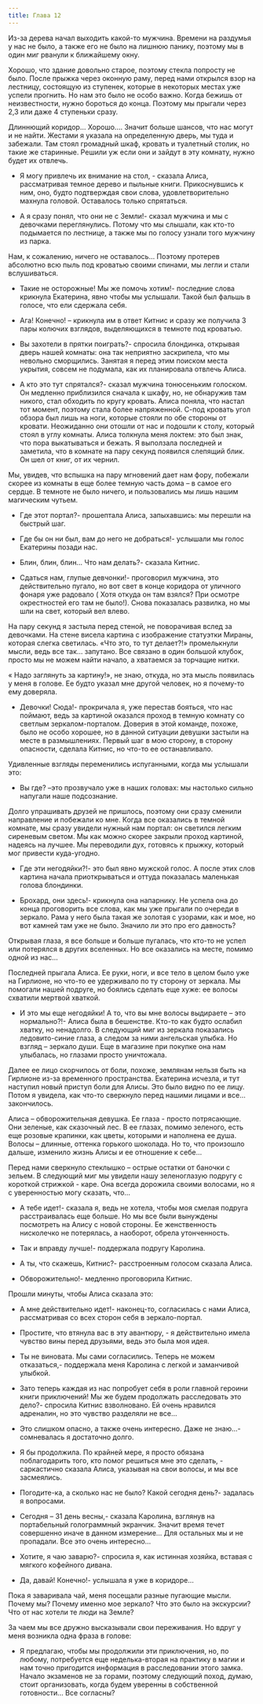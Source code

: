 ```yaml
---
title: Глава 12
---
```


Из-за дерева начал выходить какой-то мужчина. Времени на раздумья у нас не было, а также его не было на лишнюю панику,
поэтому мы в один миг рванули к ближайшему окну.

Хорошо, что здание довольно старое, поэтому стекла попросту не было. После прыжка через оконную раму, перед нами
открылся взор на лестницу, состоящую из ступенек, которые в некоторых местах уже успели прогнить. Но нам это было не
особо важно. Когда бежишь от неизвестности, нужно бороться до конца. Поэтому мы прыгали через 2,3 или даже 4 ступеньки
сразу.

Длиннющий коридор… Хорошо.… Значит больше шансов, что нас могут и не найти. Жестами я указала на определенную дверь, мы
туда и забежали. Там стоял громадный шкаф, кровать и туалетный столик, но такие же старинные. Решили уж если они и
зайдут в эту комнату, нужно будет их отвлечь.

- Я могу привлечь их внимание на стол, - сказала Алиса, рассматривая темное дерево и пыльные книги. Прикоснувшись к ним,
  оно, будто подтверждая свои слова, удовлетворительно махнула головой. Оставалось только спрятаться.

- А я сразу понял, что они не с Земли!- сказал мужчина и мы с девочками переглянулись. Потому что мы слышали, как кто-то
  подымается по лестнице, а также мы по голосу узнали того мужчину из парка.

Нам, к сожалению, ничего не оставалось… Поэтому протерев абсолютно всю пыль под кроватью своими спинами, мы легли и
стали вслушиваться.

- Такие не осторожные!  Мы же помочь хотим!- последние слова крикнула Екатерина, явно чтобы мы услышали. Такой был
  фальшь в голосе, что ели сдержала себя.

- Ага! Конечно! – крикнула им в ответ Китнис и сразу же получила 3 пары колючих взглядов, выделяющихся в темноте под
  кроватью.

- Вы захотели в прятки поиграть?- спросила блондинка, открывая дверь нашей комнаты: она так неприятно заскрипела, что мы
  невольно сморщились. Занятая я перед этим поиском места укрытия, совсем не подумала, как их планировала отвлечь Алиса.

- А кто это тут спрятался?- сказал мужчина тонюсеньким голоском. Он медленно приблизился сначала к шкафу, но, не
  обнаружив там никого, стал обходить по кругу кровать. Алиса поняла, что настал тот момент, поэтому стала более
  напряженной. С-под кровать угол обзора был лишь на ноги, которые стояли по обе стороны от кровати. Неожиданно они
  отошли от нас и подошли к столу, который стоял в углу комнаты. Алиса толкнула меня локтем: это был знак, что пора
  выкатываться и бежать. Я выползала последней и заметила, что в комнате на пару секунд появился слепящий блик. Он шел
  от книг, от их чернил.

Мы, увидев, что вспышка на пару мгновений дает нам фору, побежали скорее из комнаты в еще более темную часть дома – в
самое его сердце. В темноте не было ничего, и пользовались мы лишь нашим магическим чутьем.

- Где этот портал?- прошептала Алиса, запыхавшись: мы перешли на быстрый шаг.

- Где бы он ни был, вам до него не добраться!- услышали мы голос Екатерины позади нас.

- Блин, блин, блин… Что нам делать?- сказала Китнис.

- Сдаться нам, глупые девчонки!- проговорил мужчина, это действительно пугало, но вот свет в конце коридора от уличного
  фонаря уже радовало ( Хотя откуда он там взялся? При осмотре окрестностей его там не было!). Снова показалась
  развилка, но мы шли на свет, который вел влево.

На пару секунд я застыла перед стеной, не поворачивая вслед за девочками. На стене висела картина с изображение
статуэтки Мираны, которая слегка светилась. «Что это, то тут делает?!» промелькнули мысли, ведь все так… запутано. Все
связано в один большой клубок, просто мы не можем найти начало, а хватаемся за торчащие нитки.

« Надо заглянуть за картину!», не знаю, откуда, но эта мысль появилась у меня в голове. Ее будто указал мне другой
человек, но я почему-то ему доверяла.

- Девочки! Сюда!- прокричала я, уже перестав бояться, что нас поймают, ведь за картиной оказался проход в темную комнату
  со светлым зеркалом-порталом. Доверия в этой команде, похоже, было не особо хорошее, но в данной ситуации девушки
  застыли на месте в размышлениях. Первый шаг в мою сторону, в сторону опасности, сделала Китнис, но что-то ее
  останавливало.

Удивленные взгляды переменились испуганными, когда мы услышали это:

- Вы где? –это прозвучало уже в наших головах: мы настолько сильно напугали наше подсознание.

Долго упрашивать друзей не пришлось, поэтому они сразу сменили направление и побежали ко мне. Когда все оказались в
темной комнате, мы сразу увидели нужный нам портал: он светился легким сиреневым светом. Мы как можно скорее закрыли
проход картиной, надеясь на лучшее. Мы переводили дух, готовясь к прыжку, который мог привести куда-угодно.

- Где эти негодяйки?!- это был явно мужской голос. А после этих слов картина начала приоткрываться и оттуда показалась
  маленькая голова блондинки.

- Брохард, они здесь!- крикнула она напарнику. Не успела она до конца проговорить все слова, как мы уже прыгали по
  очереди в зеркало. Рама у него была такая же золотая с узорами, как и мое, но вот камней там уже не было. Значило ли
  это про его давность?

Открывая глаза, я все больше и больше пугалась, что кто-то не успел или потерялся в других вселенных. Но все оказались
на месте, помимо одной из нас…

Последней прыгала Алиса. Ее руки, ноги, и все тело в целом было уже на Гирлионе, но что-то ее удерживало по ту сторону
от зеркала. Мы помогали нашей подруге, но боялись сделать еще хуже: ее волосы схватили мертвой хваткой.

- И это мы еще негодяйки! А то, что вы мне волосы выдираете – это нормально?!- Алиса была в бешенстве. Кто-то как будто
  ослабил хватку, но ненадолго. В следующий миг из зеркала показались ледовито-синие глаза, а следом за ними ангельская
  улыбка. Но взгляд – зеркало души. Еще в магазине при покупке она нам улыбалась, но глазами просто уничтожала.

Далее ее лицо скорчилось от боли, похоже, землянам нельзя быть на Гирлионе из-за временного пространства. Екатерина
исчезла, и тут наступил новый приступ боли для Алисы. Это было видно по ее лицу. Потом я увидела, как что-то сверкнуло
перед нашими лицами и все… закончилось.

Алиса – обворожительная девушка. Ее глаза - просто потрясающие. Они зеленые, как сказочный лес. В ее глазах, помимо
зеленого, есть еще розовые крапинки, как цветы, которыми и наполнена ее душа. Волосы – длинные, оттенка горького
шоколада. Но то, что произошло дальше, изменило жизнь Алисы и ее отношение к себе…

Перед нами сверкнуло стеклышко – острые остатки от баночки с зельем. В следующий миг мы увидели нашу зеленоглазую
подругу с короткой стрижкой - каре. Она всегда дорожила своими волосами, но я с уверенностью могу сказать, что…

- А тебе идет!- сказала я, ведь не хотела, чтобы моя смелая подруга расстраивалась еще больше. Но мы все были вынуждены
  посмотреть на Алису с новой стороны. Ее женственность нисколечко не потерялась, а наоборот, обрела утонченность.

- Так и вправду лучше!- поддержала подругу Каролина.

- А ты, что скажешь, Китнис?- расстроенным голосом сказала Алиса.

- Обворожительно!- медленно проговорила Китнис.

Прошли минуты, чтобы Алиса сказала это:

- А мне действительно идет!- наконец-то, согласилась с нами Алиса, рассматривая со всех сторон себя в зеркало-портал.

- Простите, что втянула вас в эту авантюру, - я действительно имела чувство вины перед друзьями, ведь это была моя идея.

- Ты не виновата. Мы сами согласились. Теперь не можем отказаться,- поддержала меня Каролина с легкой и заманчивой
  улыбкой.

- Зато теперь каждая из нас попробует себя в роли главной героини книги приключений!  Мы же будем продолжать
  расследовать это дело?- спросила Китнис взволновано. Ей очень нравился адреналин, но это чувство разделяли не все…

- Это слишком опасно, а также очень интересно. Даже не знаю…- сомневалась я достаточно долго.

- Я бы продолжила. По крайней мере, я просто обязана поблагодарить того, кто помог решиться мне это сделать, -
  саркастично сказала Алиса, указывая на свои волосы, и мы все засмеялись.

- Погодите-ка, а сколько нас не было? Какой сегодня день?- задалась я вопросами.

- Сегодня – 31 день весны,- сказала Каролина, взглянув на портабельный голограммный экранчик. Значит время течет
  совершенно иначе в данном измерение… Для остальных мы и не пропадали. Все это очень интересно…

- Хотите, я чаю заварю?- спросила я, как истинная хозяйка, вставая с мягкого кофейного дивана.

- Да, давай! Конечно!- услышала я уже в коридоре…

Пока я заваривала чай, меня посещали разные пугающие мысли. Почему мы? Почему именно мое зеркало? Что это было на
экскурсии? Что от нас хотели те люди на Земле?

За чаем мы все дружно высказывали свои переживания. Но вдруг у меня возникла одна фраза в голове:

- Я предлагаю, чтобы мы продолжили эти приключения, но, по любому, потребуется еще неделька-вторая на практику в магии и
  нам точно пригодится информация в расследовании этого замка. Начало экзаменов не за горами, поэтому следующий поход,
  думаю, стоит организовать, когда будем уверенны в собственной готовности… Все согласны?

